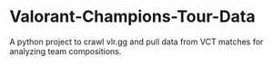 # Valorant-Champions-Tour-Data
A python project to crawl vlr.gg and pull data from VCT matches for analyzing team compositions.
